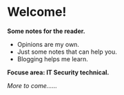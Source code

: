 # Welcome!

**Some notes for the reader.**
- Opinions are my own.
- Just some notes that can help you.
- Blogging helps me learn. 

**Focuse area: IT Security technical.**

_More to come......_
